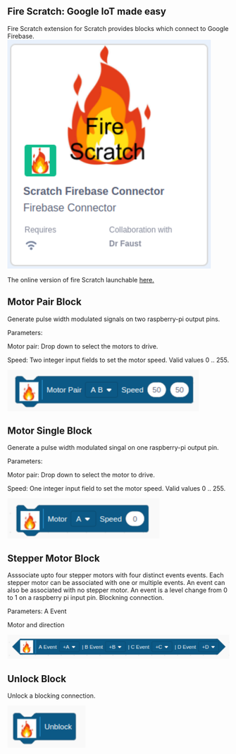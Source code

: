 ## Fire Scratch: Google IoT made easy

Fire Scratch extension for Scratch provides blocks which connect to Google Firebase.
![](./Docs/fireScratch_image.png)

The online version of fire Scratch launchable [here.](https://oliverfaust.github.io/)

## Motor Pair Block
Generate pulse width modulated signals on two raspberry-pi output pins.

Parameters:

Motor pair: Drop down to select the motors to drive.

Speed: Two integer input fields to set the motor speed. Valid values 0 .. 255.

![](./Docs/motorPair.png)

## Motor Single Block

Generate a pulse width modulated singal on one raspberry-pi output pin.

Parameters:

Motor pair: Drop down to select the motor to drive.

Speed: One integer input field to set the motor speed. Valid values 0 .. 255.

![](./Docs/singleMotor.png)

## Stepper Motor Block

Asssociate upto four stepper motors with four distinct events events. Each stepper motor can be associated with one or multiple events. An event can also be associated with no stepper motor. An event is a level change from 0 to 1 on a raspberry pi input pin. Blockning connection.  

Parameters:
A Event

Motor and direction

![](./Docs/stepperEvent.png)

## Unlock Block

Unlock a blocking connection. 

![](./Docs/unlock.png)


